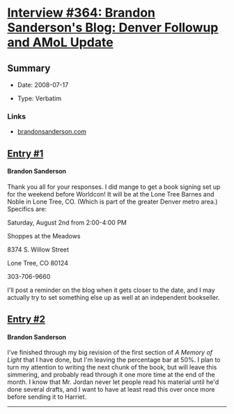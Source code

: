 # [Interview #364: Brandon Sanderson's Blog: Denver Followup and AMoL Update](https://www.theoryland.com/intvmain.php?i=364)

## Summary

- Date: 2008-07-17

- Type: Verbatim

### Links

- [brandonsanderson.com](http://www.brandonsanderson.com/blog/672/Denver-Followup-and-AMoL-Update)


## [Entry #1](https://www.theoryland.com/intvmain.php?i=364#1)

#### Brandon Sanderson

Thank you all for your responses. I did mange to get a book signing set up for the weekend before Worldcon! It will be at the Lone Tree Barnes and Noble in Lone Tree, CO. (Which is part of the greater Denver metro area.) Specifics are:

Saturday, August 2nd from 2:00-4:00 PM

Shoppes at the Meadows
  
8374 S. Willow Street
  
Lone Tree, CO 80124
  
303-706-9660

I'll post a reminder on the blog when it gets closer to the date, and I may actually try to set something else up as well at an independent bookseller.

## [Entry #2](https://www.theoryland.com/intvmain.php?i=364#2)

#### Brandon Sanderson

I've finished through my big revision of the first section of
*A Memory of Light*
that I have done, but I'm leaving the percentage bar at 50%. I plan to turn my attention to writing the next chunk of the book, but will leave this simmering, and probably read through it one more time at the end of the month. I know that Mr. Jordan never let people read his material until he'd done several drafts, and I want to have at least read this over once more before sending it to Harriet.


---

